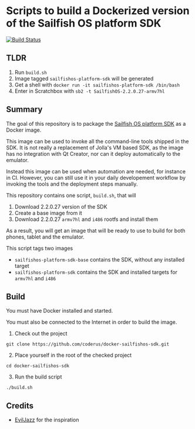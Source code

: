 # Scripts to build a Dockerized version of the Sailfish OS platform SDK

[![Build Status](https://travis-ci.org/SfietKonstantin/docker-sailfishos-sdk.svg?branch=master)](https://travis-ci.org/SfietKonstantin/docker-sailfishos-sdk)

## TLDR

1. Run `build.sh`
2. Image tagged `sailfishos-platform-sdk` will be generated
3. Get a shell with `docker run -it sailfishos-platform-sdk /bin/bash`
4. Enter in Scratchbox with `sb2 -t SailfishOS-2.2.0.27-armv7hl`

## Summary

The goal of this repository is to package the
[Sailfish OS platform SDK](https://sailfishos.org/wiki/Platform_SDK) as a Docker image.

This image can be used to invoke all the command-line tools shipped in the SDK. It is not really
a replacement of Jolla's VM based SDK, as the image has no integration with Qt Creator, nor can
it deploy automatically to the emulator.

Instead this image can be used when automation are needed, for instance in CI. However, you can 
still use it in your daily developement workflow by invoking the tools and the deployment steps 
manually.

This repository contains one script, `build.sh`, that will

1. Download 2.2.0.27 version of the SDK
2. Create a base image from it
3. Download 2.2.0.27 `armv7hl` and `i486` rootfs and install them

As a result, you will get an image that will be ready to use to build for both phones, tablet and
the emulator.

This script tags two images

- `sailfishos-platform-sdk-base` contains the SDK, without any installed target
- `sailfishos-platform-sdk` contains the SDK and installed targets for `armv7hl` and `i486`

## Build

You must have Docker installed and started.

You must also be connected to the Internet in order to build the image.

1. Check out the project

```git clone https://github.com/coderus/docker-sailfishos-sdk.git```

2. Place yourself in the root of the checked project

```cd docker-sailfishos-sdk```

3. Run the build script

```./build.sh```

## Credits

- [EvilJazz](https://github.com/evilJazz/sailfishos-buildengine) for the inspiration

